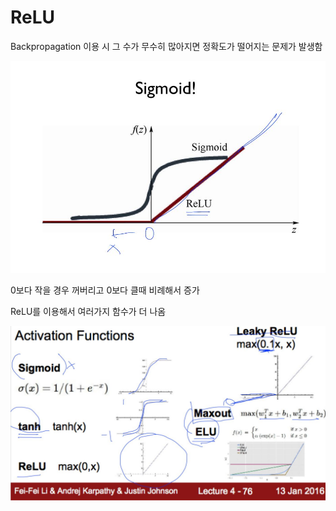 # ReLU

Backpropagation 이용 시 그 수가 무수히 많아지면 정확도가 떨어지는 문제가 발생함

![](https://github.com/bongwon-suh/TIL/blob/master/img/0921/01.JPG?raw=true)

0보다 작을 경우 꺼버리고 0보다 클때 비례해서 증가

ReLU를 이용해서 여러가지 함수가 더 나옴

![](https://github.com/bongwon-suh/TIL/blob/master/img/0921/02.JPG?raw=true)